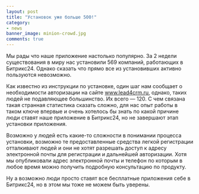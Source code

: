 ```yaml
---
layout: post
title: "Установок уже больше 500!"
category: 
- news
banner_image: minion-crowd.jpg
comments: true
---
```


Мы рады что наше приложение настолько популярно. За 2 недели существования в миру нас установили 569 компаний, работающих в Битрикс24. Однако сказать что прямо все из установивших активно пользуются невозможно.

Как известно из инструкции по установке, один шаг нам сообщает о необходимости авторизации на сайте www.lead4crm.ru, однако, таких людей не подавляющее большинство. Их всего &mdash; 120. С чем связана такая странная статистика сказать сложно, для нас опыт работы в таком ключе впервые и очень хотелось бы знать по какой причине люди ставят наше приложение в Битрикс24, но не завершают этап установки приложения.

Возможно у людей есть какие-то сложности в понимании процесса установки, возможно те предоставленные средства легкой регистрации отталкивают людей и они не хотят разрешать доступ к адресу электронной почты для регистрации и дальнейшей авторизации. Хотя мы опубликовали адрес электронной почты и телефон по которым в любое время можно получить подробную консультацию по продукту.

Ну а возможно люди просто ставят все бесплатные приложения себе в Битрикс24, но в этом мы тоже не можем быть уверены.